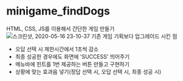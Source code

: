 # minigame_findDogs
HTML, CSS, JS를 이용해서 간단한 게임 만들기
![스크린샷, 2020-05-16 23-10-37](https://user-images.githubusercontent.com/28584275/82121841-010ce900-97cb-11ea-927f-484f86bc8e17.png)
기존 게임 기획보다 업그레이드 시킨 점
<br>
<ul> 
  <li> 오답 선택 시 제한시간에서 1초씩 감소</li>
  <li> 최종 성공한 경우에도 화면에 'SUCCESS' 띄어주기</li>
  <li> 메뉴바에 힌트를 1번 제공하는 버튼 만들고 구현하기</li>
  <li> 상황에 맞는 효과음 넣기(정답 선택 시, 오답 선택 시, 최종 성공 시)</li>
  
